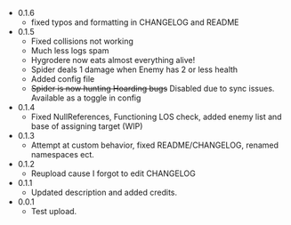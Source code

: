 - 0.1.6
	- fixed typos and formatting in CHANGELOG and README
- 0.1.5
	- Fixed collisions not working
	- Much less logs spam
	- Hygrodere now eats almost everything alive!
	- Spider deals 1 damage when Enemy has 2 or less health
	- Added config file
	- ~~Spider is now hunting Hoarding bugs~~ Disabled due to sync issues. Available as a toggle in config
- 0.1.4
	- Fixed NullReferences, Functioning LOS check, added enemy list and base of assigning target (WIP)
- 0.1.3
	- Attempt at custom behavior, fixed README/CHANGELOG, renamed namespaces ect.
- 0.1.2
	- Reupload cause I forgot to edit CHANGELOG
- 0.1.1
	- Updated description and added credits.
- 0.0.1
	- Test upload.